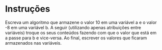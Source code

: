 # Instruções

Escreva um algoritmo que armazene o valor 10 em uma variável a e o valor -8 em uma variável b. A seguir (utilizando apenas atribuições entre variáveis) troque os seus conteúdos fazendo com que o valor que está em a passe para b e vice-versa. Ao final, escrever os valores que ficaram armazenados nas variáveis.
